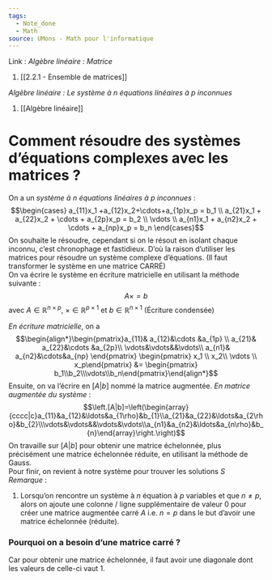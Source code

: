 ```yaml
---
tags:
  - Note_done
  - Math
source: UMons - Math pour l'informatique
---
```


Link :
_Algèbre linéaire : Matrice_
1. [[2.2.1 - Ensemble de matrices]]

_Algèbre linéaire : Le système à n équations linéaires à p inconnues_ 
1. [[Algèbre linéaire]]

# Comment résoudre des systèmes d’équations complexes avec les matrices ?
On a un _système à $n$ équations linéaires à $p$ inconnues_ : $$\begin{cases} a_{11}x_1 +a_{12}x_2+\cdots+a_{1p}x_p = b_1 \\ a_{21}x_1 + a_{22}x_2 + \cdots + a_{2p}x_p = b_2 \\ \vdots \\ a_{n1}x_1 + a_{n2}x_2 + \cdots + a_{np}x_p = b_n \end{cases}$$
On souhaite le résoudre, cependant si on le résout en isolant chaque inconnu, c’est chronophage et fastidieux. D’où la raison d’utiliser les matrices pour résoudre un système complexe d’équations. (Il faut transformer le système en une matrice CARRÉ)
\
On va écrire le système en écriture matricielle en utilisant la méthode suivante : $$A\times =b$$ avec $A \in \mathbb{R}^{n\times p},\ \times\in \mathbb{R}^{p\times 1}$ et $b\in \mathbb{R}^{n\times 1}$ (Écriture condensée)

_En écriture matricielle_, on a $$\begin{align*}\begin{pmatrix}a_{11}& a_{12}&\cdots &a_{1p} \\ a_{21}& a_{22}&\cdots &a_{2p}\\ \vdots&\vdots&&\vdots\\ a_{n1}& a_{n2}&\cdots&a_{np}  \end{pmatrix} \begin{pmatrix} x_1 \\ x_2\\ \vdots \\ x_p\end{pmatrix} &= \begin{pmatrix} b_1\\b_2\\\vdots\\b_n\end{pmatrix}\end{align*}$$ Ensuite, on va l’écrire en $\left[A|b\right]$ nommé la matrice augmentée.
_En matrice augmentée du système_ : $$\left.[A|b]=\left(\begin{array}{cccc|c}a_{11}&a_{12}&\ldots&a_{1\rho}&b_{1}\\a_{21}&a_{22}&\ldots&a_{2\rho}&b_{2}\\\vdots&\vdots&&\vdots&\vdots\\a_{n1}&a_{n2}&\ldots&a_{n\rho}&b_{n}\end{array}\right.\right)$$
On travaille sur $\left[A|b\right]$ pour obtenir une matrice échelonnée, plus précisément une matrice échelonnée réduite, en utilisant la méthode de Gauss.
\
Pour finir, on revient à notre système pour trouver les solutions $S$ 
\
_Remarque_ : 
1. Lorsqu’on rencontre un système à $n$ équation à $p$ variables et que $n\neq p$, alors on ajoute une colonne / ligne supplémentaire de valeur 0 pour créer une matrice augmentée carré $A$ i.e. $n=p$ dans le but d’avoir une matrice échelonnée (réduite).
### Pourquoi on a besoin d’une matrice carré ? 
Car pour obtenir une matrice échelonnée, il faut avoir une diagonale dont les valeurs de celle-ci vaut 1. 